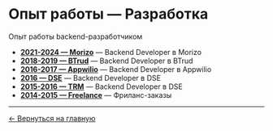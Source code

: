 # Опыт работы — Разработка

Опыт работы backend-разработчиком

- **[2021-2024 — Morizo](2021-2024_-_Morizo.md)** — Backend Developer в Morizo
- **[2018-2019 — BTrud](2018-2019_-_BTrud.md)** — Backend Developer в BTrud
- **[2016-2017 — Appwilio](2016-2017_-_Appwilio.md)** — Backend Developer в Appwilio
- **[2016 — DSE](2016-2016_-_DSE.md)** — Backend Developer в DSE
- **[2015-2016 — TRM](2015-2016_-_TRM.md)** — Backend Developer в DSE
- **[2014-2015 — Freelance](2014-2015_-_Freelance.md)** — Фриланс-заказы

---

[← Вернуться на главную](../../../README.md)
